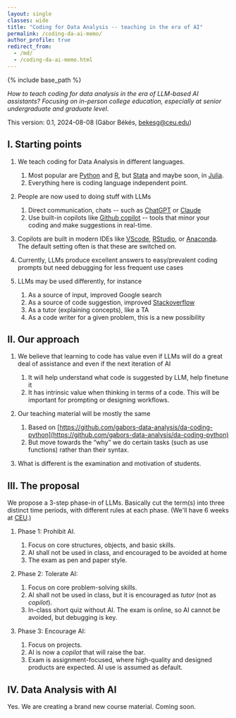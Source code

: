 ```yaml
---
layout: single
classes: wide
title: "Coding for Data Analysis -- teaching in the era of AI"
permalink: /coding-da-ai-memo/
author_profile: true
redirect_from:
  - /md/
  - /coding-da-ai-memo.html
---
```


{% include base_path %}



*How to teach coding for data analysis in the era of LLM-based AI assistants? Focusing on in-person college education, especially at senior undergraduate and graduate level.* 

This version: 0.1, 2024-08-08 (Gábor Békés, [bekesg@ceu.edu](mailto:bekesg@ceu.edu)) 

## I. Starting points

1. We teach coding for Data Analysis in different languages. 

    1. Most popular are [Python](https://github.com/gabors-data-analysis/da-coding-python) and [R](https://github.com/gabors-data-analysis/da-coding-rstats), but [Stata](https://github.com/gabors-data-analysis/da-coding-stata) and maybe soon, in [Julia](https://github.com/codedthinking/Kezdi.jl). 
    2. Everything here is coding language independent point.  

2. People are now used to doing stuff with LLMs

   1. Direct communication, chats -- such as [ChatGPT](https://chat.openai.com/) or [Claude](https://claude.ai/)
   2. Use built-in copilots like [Github copilot](https://github.com/features/copilot) \-- tools that minor your coding and make suggestions in real-time. 

3. Copilots are built in modern IDEs like [VScode](https://code.visualstudio.com/), [RStudio](https://posit.co/products/open-source/rstudio/), or [Anaconda](https://www.anaconda.com/). The default setting often is that these are switched on. 

4. Currently, LLMs produce excellent answers to easy/prevalent coding prompts but need debugging for less frequent use cases

5. LLMs may be used differently, for instance

   1. As a source of input, improved Google search
   2. As a source of code suggestion, improved [Stackoverflow](https://stackoverflow.com/search?q=python+data+analysis)
   3. As a tutor (explaining concepts), like a TA
   4. As a code writer for a given problem, this is a new possibility


## II. Our approach

1. We believe that learning to code has value even if LLMs will do a great deal of assistance and even if the next iteration of AI

   1. It will help understand what code is suggested by LLM, help finetune it
   2. It has intrinsic value when thinking in terms of a code. This will be important for prompting or designing workflows. 

2. Our teaching material will be mostly the same

   1. Based on [https://github.com/gabors-data-analysis/da-coding-python](https://github.com/gabors-data-analysis/da-coding-python) 
   2. But move towards the “why” we do certain tasks (such as use functions) rather than their syntax. 

3. What is different is the examination and motivation of students. 

## III. The proposal

We propose a 3-step phase-in of LLMs. Basically cut the term(s) into three distinct time periods, with different rules at each phase. (We'll have 6 weeks at [CEU](https://economics.ceu.edu/program/master-science-business-analytics).) 

1. Phase 1: Prohibit AI. 
    1. Focus on core structures, objects, and basic skills.
    2. AI shall not be used in class, and encouraged to be avoided at home
    3. The exam as pen and paper style. 

2. Phase 2: Tolerate AI: 
    1. Focus on core problem-solving skills. 
    2. AI shall not be used in class, but it is encouraged as *tutor* (not as *copilot*).  
    3. In-class short quiz without AI. The exam is online, so AI cannot be avoided, but debugging is key. 

3. Phase 3: Encourage AI: 
    1. Focus on projects. 
    2. AI is now a *copilot* that will raise the bar. 
    3. Exam is assignment-focused, where high-quality and designed products are expected. AI use is assumed as default.

## IV. Data Analysis with AI

Yes. We are creating a brand new course material. Coming soon.
